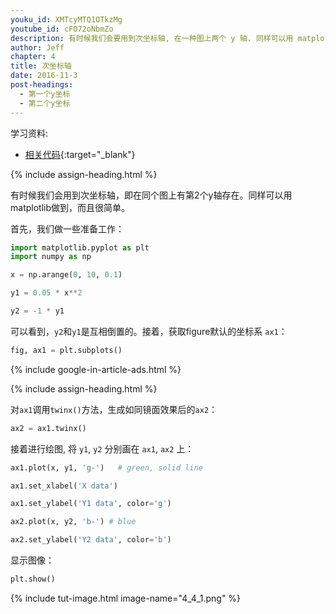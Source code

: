 ```yaml
---
youku_id: XMTcyMTQ1OTkzMg
youtube_id: cFO72oNbmZo
description: 有时候我们会要用到次坐标轴, 在一种图上两个 y 轴. 同样可以用 matplotlib 做到,而且很简单.
author: Jeff
chapter: 4
title: 次坐标轴
date: 2016-11-3
post-headings:
  - 第一个y坐标
  - 第二个y坐标
---
```


学习资料:
  * [相关代码](https://github.com/MorvanZhou/tutorials/blob/master/matplotlibTUT/plt18_secondary_yaxis.py){:target="_blank"}

{% include assign-heading.html %}

有时候我们会用到次坐标轴，即在同个图上有第2个y轴存在。同样可以用matplotlib做到，而且很简单。

首先，我们做一些准备工作：

```python
import matplotlib.pyplot as plt
import numpy as np

x = np.arange(0, 10, 0.1)

y1 = 0.05 * x**2

y2 = -1 * y1
```

可以看到，`y2`和`y1`是互相倒置的。接着，获取figure默认的坐标系 `ax1`：

```python
fig, ax1 = plt.subplots()
```

{% include google-in-article-ads.html %}

{% include assign-heading.html %}

对`ax1`调用`twinx()`方法，生成如同镜面效果后的`ax2`：

```python
ax2 = ax1.twinx()
```

接着进行绘图, 将 `y1`, `y2` 分别画在 `ax1`, `ax2` 上：

```python
ax1.plot(x, y1, 'g-')   # green, solid line

ax1.set_xlabel('X data')

ax1.set_ylabel('Y1 data', color='g')

ax2.plot(x, y2, 'b-') # blue

ax2.set_ylabel('Y2 data', color='b')

```

显示图像：

```python
plt.show()
```

{% include tut-image.html image-name="4_4_1.png" %}
